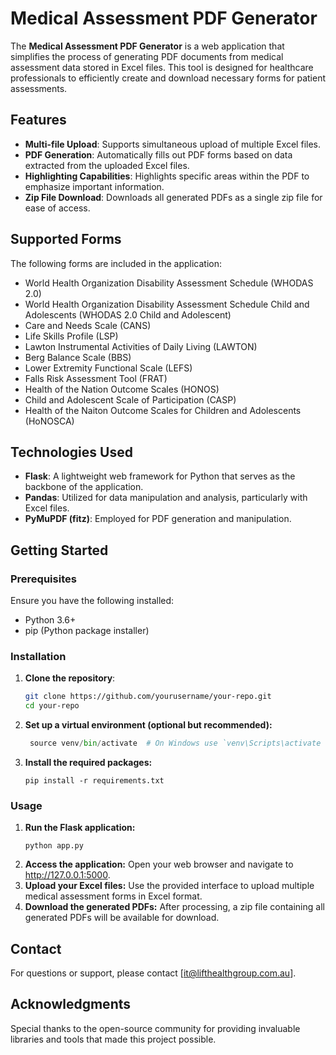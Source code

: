 # Medical Assessment PDF Generator

The **Medical Assessment PDF Generator** is a web application that simplifies the process of generating PDF documents from medical assessment data stored in Excel files. This tool is designed for healthcare professionals to efficiently create and download necessary forms for patient assessments.

## Features

- **Multi-file Upload**: Supports simultaneous upload of multiple Excel files.
- **PDF Generation**: Automatically fills out PDF forms based on data extracted from the uploaded Excel files.
- **Highlighting Capabilities**: Highlights specific areas within the PDF to emphasize important information.
- **Zip File Download**: Downloads all generated PDFs as a single zip file for ease of access.

## Supported Forms

The following forms are included in the application:

- World Health Organization Disability Assessment Schedule (WHODAS 2.0)
- World Health Organization Disability Assessment Schedule Child and Adolescents (WHODAS 2.0 Child and Adolescent)
- Care and Needs Scale (CANS)
- Life Skills Profile (LSP)
- Lawton Instrumental Activities of Daily Living (LAWTON)
- Berg Balance Scale (BBS)
- Lower Extremity Functional Scale (LEFS)
- Falls Risk Assessment Tool (FRAT)
- Health of the Nation Outcome Scales (HONOS)
- Child and Adolescent Scale of Participation (CASP)
- Health of the Naiton Outcome Scales for Children and Adolescents (HoNOSCA)

## Technologies Used

- **Flask**: A lightweight web framework for Python that serves as the backbone of the application.
- **Pandas**: Utilized for data manipulation and analysis, particularly with Excel files.
- **PyMuPDF (fitz)**: Employed for PDF generation and manipulation.

## Getting Started

### Prerequisites

Ensure you have the following installed:

- Python 3.6+
- pip (Python package installer)

### Installation

1. **Clone the repository**:
   ```bash
   git clone https://github.com/yourusername/your-repo.git
   cd your-repo
   
2. **Set up a virtual environment (optional but recommended):**
   ```python -m venv venv
    source venv/bin/activate  # On Windows use `venv\Scripts\activate
   
3. **Install the required packages:**
   ```
   pip install -r requirements.txt

### Usage
1. **Run the Flask application:**
   ```
   python app.py
2. **Access the application:** Open your web browser and navigate to http://127.0.0.1:5000.
3. **Upload your Excel files:** Use the provided interface to upload multiple medical assessment forms in Excel format.
4. **Download the generated PDFs:** After processing, a zip file containing all generated PDFs will be available for download.

## Contact
For questions or support, please contact [it@lifthealthgroup.com.au].

## Acknowledgments
Special thanks to the open-source community for providing invaluable libraries and tools that made this project possible.
